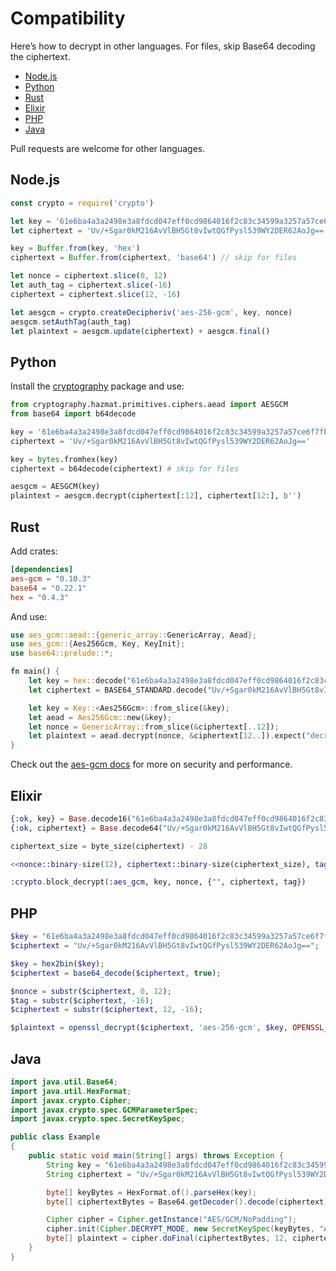 # Compatibility

Here’s how to decrypt in other languages. For files, skip Base64 decoding the ciphertext.

- [Node.js](#node-js)
- [Python](#python)
- [Rust](#rust)
- [Elixir](#elixir)
- [PHP](#php)
- [Java](#java)

Pull requests are welcome for other languages.

## Node.js

```js
const crypto = require('crypto')

let key = '61e6ba4a3a2498e3a8fdcd047eff0cd9864016f2c83c34599a3257a57ce6f7fb'
let ciphertext = 'Uv/+Sgar0kM216AvVlBH5Gt8vIwtQGfPysl539WY2DER62AoJg=='

key = Buffer.from(key, 'hex')
ciphertext = Buffer.from(ciphertext, 'base64') // skip for files

let nonce = ciphertext.slice(0, 12)
let auth_tag = ciphertext.slice(-16)
ciphertext = ciphertext.slice(12, -16)

let aesgcm = crypto.createDecipheriv('aes-256-gcm', key, nonce)
aesgcm.setAuthTag(auth_tag)
let plaintext = aesgcm.update(ciphertext) + aesgcm.final()
```

## Python

Install the [cryptography](https://cryptography.io/en/latest/) package and use:

```py
from cryptography.hazmat.primitives.ciphers.aead import AESGCM
from base64 import b64decode

key = '61e6ba4a3a2498e3a8fdcd047eff0cd9864016f2c83c34599a3257a57ce6f7fb'
ciphertext = 'Uv/+Sgar0kM216AvVlBH5Gt8vIwtQGfPysl539WY2DER62AoJg=='

key = bytes.fromhex(key)
ciphertext = b64decode(ciphertext) # skip for files

aesgcm = AESGCM(key)
plaintext = aesgcm.decrypt(ciphertext[:12], ciphertext[12:], b'')
```

## Rust

Add crates:

```toml
[dependencies]
aes-gcm = "0.10.3"
base64 = "0.22.1"
hex = "0.4.3"
```

And use:

```rust
use aes_gcm::aead::{generic_array::GenericArray, Aead};
use aes_gcm::{Aes256Gcm, Key, KeyInit};
use base64::prelude::*;

fn main() {
    let key = hex::decode("61e6ba4a3a2498e3a8fdcd047eff0cd9864016f2c83c34599a3257a57ce6f7fb").expect("decode failure!");
    let ciphertext = BASE64_STANDARD.decode("Uv/+Sgar0kM216AvVlBH5Gt8vIwtQGfPysl539WY2DER62AoJg==").expect("decode failure!");

    let key = Key::<Aes256Gcm>::from_slice(&key);
    let aead = Aes256Gcm::new(&key);
    let nonce = GenericArray::from_slice(&ciphertext[..12]);
    let plaintext = aead.decrypt(nonce, &ciphertext[12..]).expect("decryption failure!");
}
```

Check out the [aes-gcm docs](https://docs.rs/aes-gcm/) for more on security and performance.

## Elixir

```ex
{:ok, key} = Base.decode16("61e6ba4a3a2498e3a8fdcd047eff0cd9864016f2c83c34599a3257a57ce6f7fb", case: :lower)
{:ok, ciphertext} = Base.decode64("Uv/+Sgar0kM216AvVlBH5Gt8vIwtQGfPysl539WY2DER62AoJg==")

ciphertext_size = byte_size(ciphertext) - 28

<<nonce::binary-size(12), ciphertext::binary-size(ciphertext_size), tag::binary>> = ciphertext

:crypto.block_decrypt(:aes_gcm, key, nonce, {"", ciphertext, tag})
```

## PHP

```php
$key = "61e6ba4a3a2498e3a8fdcd047eff0cd9864016f2c83c34599a3257a57ce6f7fb";
$ciphertext = "Uv/+Sgar0kM216AvVlBH5Gt8vIwtQGfPysl539WY2DER62AoJg==";

$key = hex2bin($key);
$ciphertext = base64_decode($ciphertext, true);

$nonce = substr($ciphertext, 0, 12);
$tag = substr($ciphertext, -16);
$ciphertext = substr($ciphertext, 12, -16);

$plaintext = openssl_decrypt($ciphertext, 'aes-256-gcm', $key, OPENSSL_RAW_DATA, $nonce, $tag);
```

## Java

```java
import java.util.Base64;
import java.util.HexFormat;
import javax.crypto.Cipher;
import javax.crypto.spec.GCMParameterSpec;
import javax.crypto.spec.SecretKeySpec;

public class Example
{
    public static void main(String[] args) throws Exception {
        String key = "61e6ba4a3a2498e3a8fdcd047eff0cd9864016f2c83c34599a3257a57ce6f7fb";
        String ciphertext = "Uv/+Sgar0kM216AvVlBH5Gt8vIwtQGfPysl539WY2DER62AoJg==";

        byte[] keyBytes = HexFormat.of().parseHex(key);
        byte[] ciphertextBytes = Base64.getDecoder().decode(ciphertext);

        Cipher cipher = Cipher.getInstance("AES/GCM/NoPadding");
        cipher.init(Cipher.DECRYPT_MODE, new SecretKeySpec(keyBytes, "AES"), new GCMParameterSpec(128, ciphertextBytes, 0, 12));
        byte[] plaintext = cipher.doFinal(ciphertextBytes, 12, ciphertextBytes.length - 12);
    }
}
```
